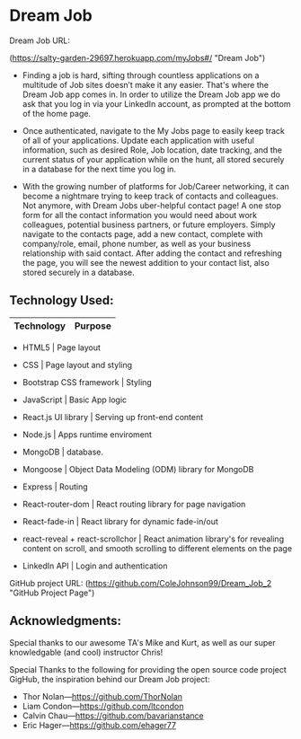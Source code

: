 # **Dream Job** 

Dream Job URL:

(https://salty-garden-29697.herokuapp.com/myJobs#/ "Dream Job")

- Finding a job is hard, sifting through countless applications on a multitude of Job sites doesn’t make it any easier. That's where the Dream Job app comes in. In order to utilize the Dream Job app we do ask that you log in via your LinkedIn account, as prompted at the bottom of the home page.

 - Once authenticated, navigate to the My Jobs page to easily keep track of all of your applications.  Update each application with useful information, such as desired Role, Job   location, date tracking, and the current status of your application while on the hunt, all stored securely in a database for the next time you log in.

- With the growing number of platforms for Job/Career networking, it can become a nightmare trying to keep track of  contacts and colleagues.  Not anymore, with Dream Jobs uber-helpful contact page!  A one stop form for all the contact information you would need about work colleagues, potential business partners, or future employers. Simply navigate to the contacts page, add a new contact, complete with company/role, email, phone number, as well as your business relationship with said contact.  After adding the contact and refreshing the page, you will see the newest addition to your contact list, also stored securely in a database.

## **Technology Used:**

Technology | Purpose
------------ | -------------

- HTML5 | Page layout

- CSS | Page layout and styling

- Bootstrap CSS framework | Styling

- JavaScript | Basic App logic

- React.js UI library | Serving up front-end content

- Node.js | Apps runtime enviroment

- MongoDB | database.

- Mongoose | Object Data Modeling (ODM) library for MongoDB

- Express | Routing

- React-router-dom | React routing library for page navigation

- React-fade-in | React library for dynamic fade-in/out 

- react-reveal + react-scrollchor | React animation library's for revealing content on scroll, and smooth scrolling to different elements on the page 

- LinkedIn API | Login and authentication


GitHub project URL: 
(https://github.com/ColeJohnson99/Dream_Job_2  "GitHub Project Page")

## **Acknowledgments:**

Special thanks to our awesome TA's Mike and Kurt, as well as our super knowledgable (and cool) instructor Chris!

Special Thanks to the following for providing the open source code project GigHub, the inspiration behind our Dream Job project:

- Thor Nolan—https://github.com/ThorNolan
- Liam Condon—https://github.com/ltcondon
- Calvin Chau—https://github.com/bavarianstance
- Eric Hager—https://github.com/ehager77

